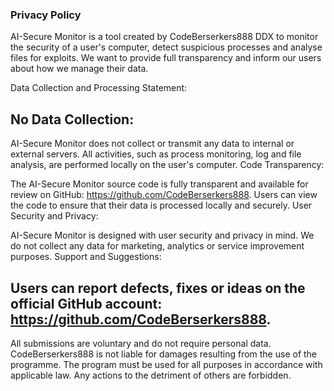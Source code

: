 ### Privacy Policy

AI-Secure Monitor is a tool created by CodeBerserkers888 DDX to monitor the security of a user's computer, detect suspicious processes and analyse files for exploits. We want to provide full transparency and inform our users about how we manage their data.

Data Collection and Processing Statement:

## No Data Collection:

AI-Secure Monitor does not collect or transmit any data to internal or external servers.
All activities, such as process monitoring, log and file analysis, are performed locally on the user's computer.
Code Transparency:

The AI-Secure Monitor source code is fully transparent and available for review on GitHub: https://github.com/CodeBerserkers888.
Users can view the code to ensure that their data is processed locally and securely.
User Security and Privacy:

AI-Secure Monitor is designed with user security and privacy in mind.
We do not collect any data for marketing, analytics or service improvement purposes.
Support and Suggestions:

## Users can report defects, fixes or ideas on the official GitHub account: https://github.com/CodeBerserkers888.
All submissions are voluntary and do not require personal data. CodeBerserkers888 is not liable for damages resulting from the use of the programme. The program must be used for all purposes in accordance with applicable law. Any actions to the detriment of others are forbidden.
